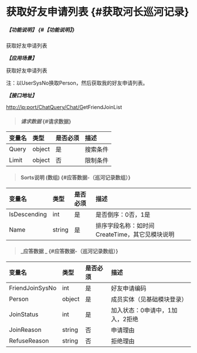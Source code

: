 # 获取好友申请列表 {#获取河长巡河记录}

##### _【功能说明】_ {#【功能说明】}

获取好友申请列表

_**【应用场景】**_

获取好友申请列表

注：以UserSysNo换取Person，然后获取我的好友申请列表。

_**【接口地址】**_

[http://ip:port/ChatQuery/Chat/G](http://ip:port/HMQuery/PatrolRiver/GetPatrolRivers)etFriendJoinList

> #### _请求数据_ {#请求数据}

| 变量名 | 类型 | 是否必须 | 描述 |
| :--- | :--- | :--- | :--- |
| Query | object | 是 | 搜索条件 |
| Limit | object | 否 | 限制条件 |

> #### Sorts说明 \(数组\) {#应答数据-（巡河记录数组）}

| 变量名 | 类型 | 是否必须 | 描述 |
| :--- | :--- | :--- | :--- |
| IsDescending | int | 是 | 是否倒序：0否，1是 |
| Name | string | 是 | 排序字段名称：如时间CreateTime，其它见模块说明 |

> #### _应答数据 _ {#应答数据-（巡河记录数组）}

| 变量名 | 类型 | 是否必须 | 描述 |
| :--- | :--- | :--- | :--- |
| FriendJoinSysNo | int | 是 | 好友申请编码 |
| Person | object | 是 | 成员实体（见基础模块登录） |
| JoinStatus | int | 是 | 加入状态：0申请中，1加入，2拒绝 |
| JoinReason | string | 否 | 申请理由 |
| RefuseReason | string | 否 | 拒绝理由 |




